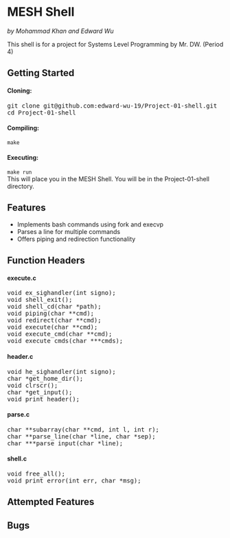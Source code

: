 # MESH Shell

<em> by Mohammad Khan and Edward Wu </em>

This shell is for a project for Systems Level Programming by Mr. DW. (Period 4)

## Getting Started

#### Cloning:
<pre>git clone git@github.com:edward-wu-19/Project-01-shell.git
cd Project-01-shell</pre>
#### Compiling:
```make```
#### Executing:
```make run```<br>
This will place you in the MESH Shell. You will be in the Project-01-shell directory.

## Features
<ul>
  <li>Implements bash commands using fork and execvp</li>
  <li>Parses a line for multiple commands</li>
  <li>Offers piping and redirection functionality</li>
  </ul>

## Function Headers

#### execute.c
<pre>void ex_sighandler(int signo);
void shell_exit();
void shell_cd(char *path);
void piping(char **cmd);
void redirect(char **cmd);
void execute(char **cmd);
void execute_cmd(char **cmd);
void execute_cmds(char ***cmds);</pre>

#### header.c
<pre>void he_sighandler(int signo);
char *get_home_dir();
void clrscr();
char *get_input();
void print_header();</pre>

#### parse.c
<pre>char **subarray(char **cmd, int l, int r);
char **parse_line(char *line, char *sep);
char ***parse_input(char *line);</pre>

#### shell.c
<pre>void free_all();
void print_error(int err, char *msg);</pre>

## Attempted Features

## Bugs
